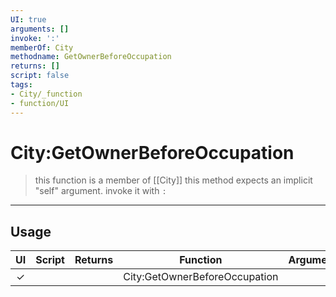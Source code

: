 ```yaml
---
UI: true
arguments: []
invoke: ':'
memberOf: City
methodname: GetOwnerBeforeOccupation
returns: []
script: false
tags:
- City/_function
- function/UI
---
```

# City:GetOwnerBeforeOccupation
> this function is a member of [[City]]
> this method expects an implicit "self" argument. invoke it with `:`
-----
## Usage
|  UI | Script | Returns | Function | Arguments |
|:---:|:------:|-------:|:--------:|:---------|
|✓| ||City:GetOwnerBeforeOccupation||
